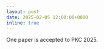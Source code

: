```yaml
---
layout: post
date: 2025-02-05 12:00:00+0800
inline: true
---
```


One paper is accepted to PKC 2025.